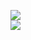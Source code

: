 [![](https://img.shields.io/badge/Made%20With-Github%20Spray-lightgrey.svg?style=for-the-badge&logo=github)](https://github.com/Annihil/github-spray#895)  
[![](https://i.imgur.com/2DrTn0Z.gif)](https://github.com/Annihil/github-spray)